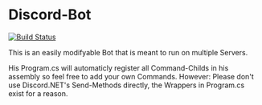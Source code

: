 # Discord-Bot

[![Build Status](https://travis-ci.org/niklasCarstensen/Discord-Bot.svg?branch=master.png)](https://travis-ci.org/niklasCarstensen/Discord-Bot.svg?branch=master)

This is an easily modifyable Bot that is meant to run on multiple Servers.

His Program.cs will automaticly register all Command-Childs in his assembly so feel free to add your own Commands.
However: Please don't use Discord.NET's Send-Methods directly, the Wrappers in Program.cs exist for a reason.
